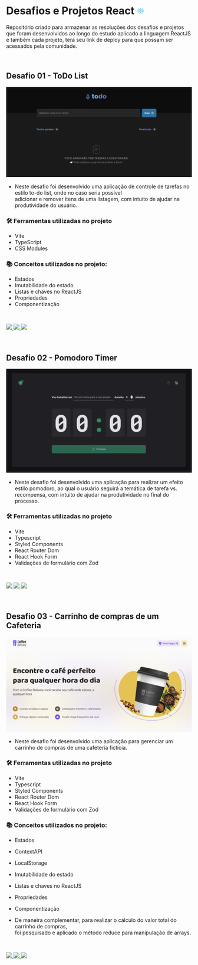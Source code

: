# Desafios e Projetos React <img width="20" height="20" src="./assets/react-icon.svg" />
Repositório criado para armazenar as resoluções dos desafios e projetos que foram desenvolvidos ao longo do estudo aplicado a linguagem ReactJS e também cada projeto, terá seu link de deploy para que possam ser acessados pela comunidade.

&nbsp;

## Desafio 01 - ToDo List
![](./assets/screen_challenge01_todo.png)

- Neste desafio foi desenvolvido uma aplicação de controle de tarefas no estilo to-do list,  onde no caso seria possível  
adicionar e remover itens de uma listagem, com intuito de ajudar na produtividade do usuário.

### 🛠️ Ferramentas utilizadas no projeto
- Vite
- TypeScript
- CSS Modules

### 📚 Conceitos utilizados no projeto:
- Estados
- Imutabilidade do estado
- Listas e chaves no ReactJS
- Propriedades
- Componentização

&nbsp;

<a href="https://www.figma.com/design/LUQmhO1JGkBMgXuo5hIUGI/ToDo-List-•-Desafio-React-(Copy)?node-id=0-1&t=8b0MQEEbTSiMBZYd-0" target="_blank">
<img src="https://user-images.githubusercontent.com/71772559/178192253-4fe4757c-de57-4878-a38c-a483c25670b1.png" />
</a>
<a href="./ProjectChallengeToDoList/" target="_blank">
<img src="https://user-images.githubusercontent.com/71772559/178192378-234b9c46-7e31-47fb-8ddf-245617d8b198.png" />
</a>
<a href="https://projectchallengetotolist-mand.vercel.app/" target="_blank">
<img src="https://user-images.githubusercontent.com/71772559/178192066-d52e0cf7-906e-4baa-80f3-4b49dde153c0.png" />
</a>

&nbsp;

## Desafio 02 - Pomodoro Timer
![](./assets/screen_challenge02_pomodoro.png)

- Neste desafio foi desenvolvido uma aplicação para realizar um efeito estilo pomodoro, ao qual o usuário seguirá a temática de tarefa vs. recompensa, com intuito de ajudar na produtividade no final do processo.

### 🛠️ Ferramentas utilizadas no projeto
- Vite
- Typescript
- Styled Components
- React Router Dom
- React Hook Form
- Validações de formulário com Zod

&nbsp;

<a href="https://www.figma.com/design/YEogTGAeKeU5gvqWVQAbPf/Ignite-Timer-(Community)-(Copy)?t=RcWrpYQ0EcMjDNfY-0" target="_blank">
<img src="https://user-images.githubusercontent.com/71772559/178192253-4fe4757c-de57-4878-a38c-a483c25670b1.png" />
</a>
<a href="./ProjectPomodoroTimer/" target="_blank">
<img src="https://user-images.githubusercontent.com/71772559/178192378-234b9c46-7e31-47fb-8ddf-245617d8b198.png" />
</a>
<a href="https://projectpomodorotimer-mand.vercel.app" target="_blank">
<img src="https://user-images.githubusercontent.com/71772559/178192066-d52e0cf7-906e-4baa-80f3-4b49dde153c0.png" />
</a>

&nbsp;

## Desafio 03 - Carrinho de compras de um Cafeteria
![](./assets/screen_challenge03_carrinho_compras_cafeteria.png)

- Neste desafio foi desenvolvido uma aplicação para gerenciar um carrinho de compras de uma cafeteria fictícia.

### 🛠️ Ferramentas utilizadas no projeto
- Vite
- Typescript
- Styled Components
- React Router Dom
- React Hook Form
- Validações de formulário com Zod

### 📚 Conceitos utilizados no projeto:
- Estados
- ContextAPI
- LocalStorage
- Imutabilidade do estado
- Listas e chaves no ReactJS
- Propriedades
- Componentização

- De maneira complementar, para realizar o cálculo do valor total do carrinho de compras, </br>
foi pesquisado e aplicado o método reduce para manipulação de arrays.

&nbsp;

<a href="https://www.figma.com/design/j5CaEwCho7ZPZaKmhlW4E3/Coffee-Delivery-•-Desafio-React-(Copy)?node-id=2-12&t=r7a1feU3f0bXv3tj-0" target="_blank">
<img src="https://user-images.githubusercontent.com/71772559/178192253-4fe4757c-de57-4878-a38c-a483c25670b1.png" />
</a>
<a href="./ProjectChallengeCoffeeDelivery/" target="_blank">
<img src="https://user-images.githubusercontent.com/71772559/178192378-234b9c46-7e31-47fb-8ddf-245617d8b198.png" />
</a>
<a href="" target="_blank">
<img src="https://user-images.githubusercontent.com/71772559/178192066-d52e0cf7-906e-4baa-80f3-4b49dde153c0.png" />
</a>

&nbsp;

